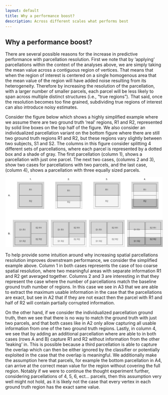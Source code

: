 ```yaml
---
layout: default
title: Why a performance boost?
description: Across different scales what performs best
---
```


## Why a performance boost?

There are several possible reasons for the increase in predictive performance with parcellation resolution. First we note that by ‘applying’ parcellations within the context of the analyses above, we are simply taking the mean value across a contiguous region of vertices. That means that when the region of interest is centered on a single homogenous area that the mean value of the region will have added noise resulting from its heterogeneity. Therefore by increasing the resolution of the parcellation, with a larger number of smaller parcels, each parcel will be less likely to span across multiple distinct structures (i.e., “true regions”). That said, once the resolution becomes too fine grained, subdividing true regions of interest can also introduce noisy estimates.

Consider the figure below which shows a highly simplified example where we assume there are two ground truth ‘real’ regions, R1 and R2, represented by solid line boxes on the top half of the figure. We also consider an individualized parcellation variant on the bottom figure where there are still two ground truth regions R1 and R2, but these regions vary slightly between two subjects, S1 and S2. The columns in this figure consider splitting 4 different sets of parcellations, where each parcel is represented by a dotted box and a shade of gray. The first parcellation (column 1), shows a parcellation with just one parcel. The next two cases, (columns 2 and 3), show two cases for parcellations with two parcels, and the last case, (column 4), shows a parcellation with three equally sized parcels.

![why](https://raw.githubusercontent.com/sahahn/parc_scaling/master/extra/Figures/why_boost.png)

To help provide some intuition around why increasing spatial parcellations resolution improves downstream performance, we consider the simplified example above.
Column 1 in both cases represents the case of too coarse spatial resolution, where two meaningful areas with separate information R1 and R2 get averaged together. Columns 2 and 3 are interesting in that they represent the case where the number of parcellations match the baseline ground truth number of regions. In this case we see in A3 that we are able to extract the maximum usable information in the case that the parcellations are exact, but see in A2 that if they are not exact then the parcel with R1 and half of R2 will contain partially corrupted information.

On the other hand, if we consider the individualized parcellation ground truth, then we see that there is no way to match the ground truth with just two parcels, and that both cases like in A2 only allow capturing all usable information from one of the two ground truth regions. Lastly, in column 4, we see that by adding an additional parcellation where are able to in both cases (rows A and B) capture R1 and R2 without information from the other ‘leaking’ in. This is possible because a third parcellation is able to capture the overlap which can then be either ignored by the classifier or potentially exploited in the case that the overlap is meaningful. We additionally make the assumption here that parcels, for example the bottom parcellation in A4, can arrive at the correct mean value for the region without covering the full region. Notably if we were to continue the thought experiment further, considering parcellations of 4, 5, 6, ect… parcels, then this assumption very well might not hold, as it is likely not the case that every vertex in each ground truth region has the exact same value. 